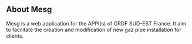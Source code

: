 ## About Mesg

Mesg is a web application for the APPI(s) of GRDF SUD-EST France. It aim to facilitate the creation and modification of new gaz pipe installation for clients.

